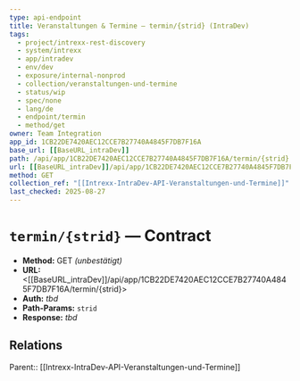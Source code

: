 ```yaml
---
type: api-endpoint
title: Veranstaltungen & Termine — termin/{strid} (IntraDev)
tags:
  - project/intrexx-rest-discovery
  - system/intrexx
  - app/intradev
  - env/dev
  - exposure/internal-nonprod
  - collection/veranstaltungen-und-termine
  - status/wip
  - spec/none
  - lang/de
  - endpoint/termin
  - method/get
owner: Team Integration
app_id: 1CB22DE7420AEC12CCE7B27740A4845F7DB7F16A
base_url: [[BaseURL_intraDev]]
path: /api/app/1CB22DE7420AEC12CCE7B27740A4845F7DB7F16A/termin/{strid}
url: [[BaseURL_intraDev]]/api/app/1CB22DE7420AEC12CCE7B27740A4845F7DB7F16A/termin/{strid}
method: GET
collection_ref: "[[Intrexx-IntraDev-API-Veranstaltungen-und-Termine]]"
last_checked: 2025-08-27
---
```


# `termin/{strid}` — Contract
- **Method:** GET *(unbestätigt)*  
- **URL:** <[[BaseURL_intraDev]]/api/app/1CB22DE7420AEC12CCE7B27740A4845F7DB7F16A/termin/{strid}>  
- **Auth:** _tbd_  
- **Path-Params:** `strid`  
- **Response:** _tbd_

## Relations
Parent:: [[Intrexx-IntraDev-API-Veranstaltungen-und-Termine]]

